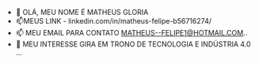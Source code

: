 - 👋 OLÁ, MEU NOME É MATHEUS GLORIA
- 📫MEUS LINK - linkedin.com/in/matheus-felipe-b56716274/
- 📫 MEU EMAIL PARA CONTATO MATHEUS--FELIPE1@HOTMAIL.COM..
- 👀 MEU INTERESSE GIRA EM TRONO DE TECNOLOGIA E INDÚSTRIA 4.0 ...

